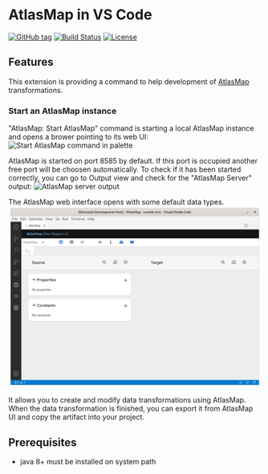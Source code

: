 # AtlasMap in VS Code

[![GitHub tag](https://img.shields.io/github/tag/jboss-fuse/vscode-atlasmap.svg?style=plastic)](https://github.com/jboss-fuse/vscode-atlasmap/tags)
[![Build Status](https://travis-ci.org/jboss-fuse/vscode-atlasmap.svg?branch=master)](https://travis-ci.org/jboss-fuse/vscode-atlasmap)
[![License](https://img.shields.io/badge/license-Apache%202-blue.svg)](https://opensource.org/licenses/Apache-2.0)

## Features

This extension is providing a command to help development of [AtlasMap](http://docs.atlasmap.io/) transformations.

### Start an AtlasMap instance

"AtlasMap: Start AtlasMap" command is starting a local AtlasMap instance and opens a brower pointing to its web UI:
![Start AtlasMap command in palette](doc/StartAtlasMapCommand.png)

AtlasMap is started on port 8585 by default. If this port is occupied another free port will be choosen automatically.
To check if it has been started correctly, you can go to Output view and check for the "AtlasMap Server" output:
![AtlasMap server output](doc/AtlasMapServerOutput.png)

The AtlasMap web interface opens with some default data types.
![Default page AtlasMap](doc/AtlasMapDefaultPage.png)

 It allows you to create and modify data transformations using AtlasMap. When the data transformation is finished, you can export it from AtlasMap UI and copy the artifact into your project.

## Prerequisites

- java 8+ must be installed on system path

